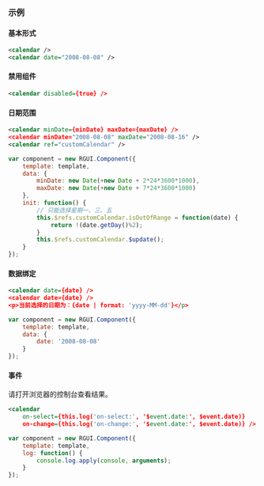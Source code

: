 ### 示例
#### 基本形式

<div class="m-example"></div>

```xml
<calendar />
<calendar date="2008-08-08" />
```

#### 禁用组件

<div class="m-example"></div>

```xml
<calendar disabled={true} />
```

#### 日期范围

<div class="m-example"></div>

```xml
<calendar minDate={minDate} maxDate={maxDate} />
<calendar minDate="2008-08-08" maxDate="2008-08-16" />
<calendar ref="customCalendar" />
```

```javascript
var component = new RGUI.Component({
    template: template,
    data: {
        minDate: new Date(+new Date + 2*24*3600*1000),
        maxDate: new Date(+new Date + 7*24*3600*1000)
    },
    init: function() {
        // 只能选择星期一、三、五
        this.$refs.customCalendar.isOutOfRange = function(date) {
            return !(date.getDay()%2);
        }
        this.$refs.customCalendar.$update();
    }
});
```

#### 数据绑定

<div class="m-example"></div>

```xml
<calendar date={date} />
<calendar date={date} />
<p>当前选择的日期为：{date | format: 'yyyy-MM-dd'}</p>
```

```javascript
var component = new RGUI.Component({
    template: template,
    data: {
        date: '2008-08-08'
    }
});
```

#### 事件

请打开浏览器的控制台查看结果。

<div class="m-example"></div>

```xml
<calendar
    on-select={this.log('on-select:', '$event.date:', $event.date)}
    on-change={this.log('on-change:', '$event.date:', $event.date)} />
```

```javascript
var component = new RGUI.Component({
    template: template,
    log: function() {
        console.log.apply(console, arguments);
    }
});
```
